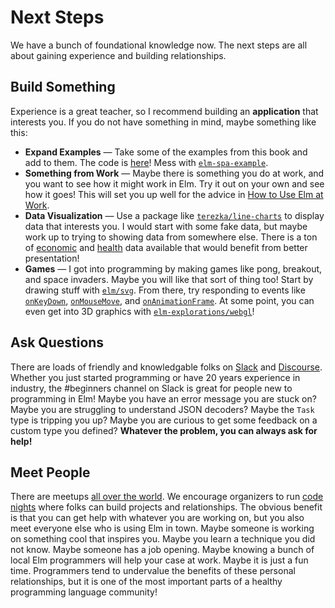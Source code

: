 # Next Steps

We have a bunch of foundational knowledge now. The next steps are all about gaining experience and building relationships.


## Build Something

Experience is a great teacher, so I recommend building an **application** that interests you. If you do not have something in mind, maybe something like this:

- **Expand Examples** &mdash; Take some of the examples from this book and add to them. The code is [here](https://github.com/evancz/elm-architecture-tutorial/)! Mess with [`elm-spa-example`](https://github.com/rtfeldman/elm-spa-example).
- **Something from Work** &mdash; Maybe there is something you do at work, and you want to see how it might work in Elm. Try it out on your own and see how it goes! This will set you up well for the advice in [How to Use Elm at Work](https://elm-lang.org/blog/how-to-use-elm-at-work).
- **Data Visualization** &mdash; Use a package like [`terezka/line-charts`](https://terezka.github.io/line-charts/) to display data that interests you. I would start with some fake data, but maybe work up to trying to showing data from somewhere else. There is a ton of [economic](https://data.bls.gov/timeseries/LNS11300000) and [health](https://wonder.cdc.gov/) data available that would benefit from better presentation!
- **Games** &mdash; I got into programming by making games like pong, breakout, and space invaders. Maybe you will like that sort of thing too! Start by drawing stuff with [`elm/svg`](https://package.elm-lang.org/packages/elm/svg/latest). From there, try responding to events like [`onKeyDown`](https://package.elm-lang.org/packages/elm/browser/latest/Browser-Events#onKeyDown), [`onMouseMove`](https://package.elm-lang.org/packages/elm/browser/latest/Browser-Events#onMouseMove), and [`onAnimationFrame`](https://package.elm-lang.org/packages/elm/browser/latest/Browser-Events#onAnimationFrame). At some point, you can even get into 3D graphics with [`elm-explorations/webgl`](https://package.elm-lang.org/packages/elm-explorations/webgl/latest/)!


## Ask Questions

There are loads of friendly and knowledgable folks on [Slack](https://elmlang.herokuapp.com/) and [Discourse](https://discourse.elm-lang.org/). Whether you just started programming or have 20 years experience in industry, the #beginners channel on Slack is great for people new to programming in Elm! Maybe you have an error message you are stuck on? Maybe you are struggling to understand JSON decoders? Maybe the `Task` type is tripping you up? Maybe you are curious to get some feedback on a custom type you defined? **Whatever the problem, you can always ask for help!**


## Meet People

There are meetups [all over the world](https://www.meetup.com/topics/elm-programming/all/). We encourage organizers to run [code nights](https://blog.noredink.com/post/142283641812/designing-meetups-to-build-better-communities) where folks can build projects and relationships. The obvious benefit is that you can get help with whatever you are working on, but you also meet everyone else who is using Elm in town. Maybe someone is working on something cool that inspires you. Maybe you learn a technique you did not know. Maybe someone has a job opening. Maybe knowing a bunch of local Elm programmers will help your case at work. Maybe it is just a fun time. Programmers tend to undervalue the benefits of these personal relationships, but it is one of the most important parts of a healthy programming language community!
